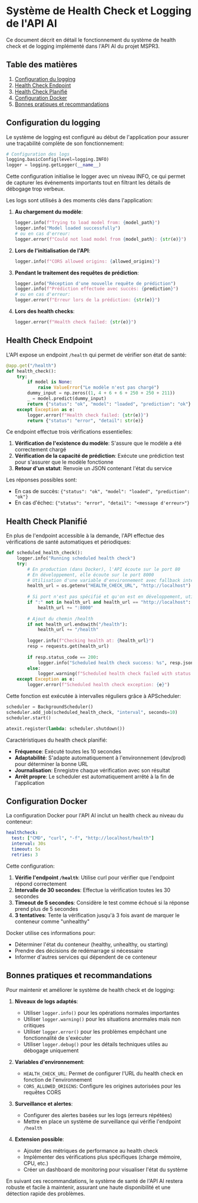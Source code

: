 # Système de Health Check et Logging de l'API AI

Ce document décrit en détail le fonctionnement du système de health check et de logging implémenté dans l'API AI du projet MSPR3.

## Table des matières
1. [Configuration du logging](#configuration-du-logging)
2. [Health Check Endpoint](#health-check-endpoint)
3. [Health Check Planifié](#health-check-planifié)
4. [Configuration Docker](#configuration-docker)
5. [Bonnes pratiques et recommandations](#bonnes-pratiques-et-recommandations)

## Configuration du logging

Le système de logging est configuré au début de l'application pour assurer une traçabilité complète de son fonctionnement:

```python
# Configuration des logs
logging.basicConfig(level=logging.INFO)
logger = logging.getLogger(__name__)
```

Cette configuration initialise le logger avec un niveau INFO, ce qui permet de capturer les événements importants tout en filtrant les détails de débogage trop verbeux.

Les logs sont utilisés à des moments clés dans l'application:

1. **Au chargement du modèle**:
   ```python
   logger.info(f"Trying to load model from: {model_path}")
   logger.info("Model loaded successfully")
   # ou en cas d'erreur:
   logger.error(f"Could not load model from {model_path}: {str(e)}")
   ```

2. **Lors de l'initialisation de l'API**:
   ```python
   logger.info(f"CORS allowed origins: {allowed_origins}")
   ```

3. **Pendant le traitement des requêtes de prédiction**:
   ```python
   logger.info("Réception d'une nouvelle requête de prédiction")
   logger.info(f"Prédiction effectuée avec succès: {prediction}")
   # ou en cas d'erreur:
   logger.error(f"Erreur lors de la prédiction: {str(e)}")
   ```

4. **Lors des health checks**:
   ```python
   logger.error(f"Health check failed: {str(e)}")
   ```

## Health Check Endpoint

L'API expose un endpoint `/health` qui permet de vérifier son état de santé:

```python
@app.get("/health")
def health_check():
    try:
        if model is None:
            raise ValueError("Le modèle n'est pas chargé")
        dummy_input = np.zeros((1, 4 + 6 + 6 + 250 + 250 + 211))
        _ = model.predict(dummy_input)
        return {"status": "ok", "model": "loaded", "prediction": "ok"}
    except Exception as e:
        logger.error(f"Health check failed: {str(e)}")
        return {"status": "error", "detail": str(e)}
```

Ce endpoint effectue trois vérifications essentielles:
1. **Vérification de l'existence du modèle**: S'assure que le modèle a été correctement chargé
2. **Vérification de la capacité de prédiction**: Exécute une prédiction test pour s'assurer que le modèle fonctionne
3. **Retour d'un statut**: Renvoie un JSON contenant l'état du service

Les réponses possibles sont:
- En cas de succès: `{"status": "ok", "model": "loaded", "prediction": "ok"}`
- En cas d'échec: `{"status": "error", "detail": "<message d'erreur>"}`

## Health Check Planifié

En plus de l'endpoint accessible à la demande, l'API effectue des vérifications de santé automatiques et périodiques:

```python
def scheduled_health_check():
    logger.info("Running scheduled health check")
    try:
        # En production (dans Docker), l'API écoute sur le port 80
        # En développement, elle écoute sur le port 8000
        # Utilisation d'une variable d'environnement avec fallback intelligent
        health_url = os.getenv("HEALTH_CHECK_URL", "http://localhost")
        
        # Si port n'est pas spécifié et qu'on est en développement, utiliser 8000
        if ":" not in health_url and health_url == "http://localhost":
            health_url += ":8000"
            
        # Ajout du chemin /health
        if not health_url.endswith("/health"):
            health_url += "/health"
            
        logger.info(f"Checking health at: {health_url}")
        resp = requests.get(health_url)
        
        if resp.status_code == 200:
            logger.info("Scheduled health check success: %s", resp.json())
        else:
            logger.warning(f"Scheduled health check failed with status {resp.status_code}")
    except Exception as e:
        logger.error(f"Scheduled health check exception: {e}")
```

Cette fonction est exécutée à intervalles réguliers grâce à APScheduler:

```python
scheduler = BackgroundScheduler()
scheduler.add_job(scheduled_health_check, "interval", seconds=10)
scheduler.start()

atexit.register(lambda: scheduler.shutdown())
```

Caractéristiques du health check planifié:
- **Fréquence**: Exécuté toutes les 10 secondes
- **Adaptabilité**: S'adapte automatiquement à l'environnement (dev/prod) pour déterminer la bonne URL
- **Journalisation**: Enregistre chaque vérification avec son résultat
- **Arrêt propre**: Le scheduler est automatiquement arrêté à la fin de l'application

## Configuration Docker

La configuration Docker pour l'API AI inclut un health check au niveau du conteneur:

```yaml
healthcheck:
  test: ["CMD", "curl", "-f", "http://localhost/health"]
  interval: 30s
  timeout: 5s
  retries: 3
```

Cette configuration:
1. **Vérifie l'endpoint `/health`**: Utilise curl pour vérifier que l'endpoint répond correctement
2. **Intervalle de 30 secondes**: Effectue la vérification toutes les 30 secondes
3. **Timeout de 5 secondes**: Considère le test comme échoué si la réponse prend plus de 5 secondes
4. **3 tentatives**: Tente la vérification jusqu'à 3 fois avant de marquer le conteneur comme "unhealthy"

Docker utilise ces informations pour:
- Déterminer l'état du conteneur (healthy, unhealthy, ou starting)
- Prendre des décisions de redémarrage si nécessaire
- Informer d'autres services qui dépendent de ce conteneur

## Bonnes pratiques et recommandations

Pour maintenir et améliorer le système de health check et de logging:

1. **Niveaux de logs adaptés**:
   - Utiliser `logger.info()` pour les opérations normales importantes
   - Utiliser `logger.warning()` pour les situations anormales mais non critiques
   - Utiliser `logger.error()` pour les problèmes empêchant une fonctionnalité de s'exécuter
   - Utiliser `logger.debug()` pour les détails techniques utiles au débogage uniquement

2. **Variables d'environnement**:
   - `HEALTH_CHECK_URL`: Permet de configurer l'URL du health check en fonction de l'environnement
   - `CORS_ALLOWED_ORIGINS`: Configure les origines autorisées pour les requêtes CORS

3. **Surveillance et alertes**:
   - Configurer des alertes basées sur les logs (erreurs répétées)
   - Mettre en place un système de surveillance qui vérifie l'endpoint `/health`

4. **Extension possible**:
   - Ajouter des métriques de performance au health check
   - Implémenter des vérifications plus spécifiques (charge mémoire, CPU, etc.)
   - Créer un dashboard de monitoring pour visualiser l'état du système

En suivant ces recommandations, le système de santé de l'API AI restera robuste et facile à maintenir, assurant une haute disponibilité et une détection rapide des problèmes.
